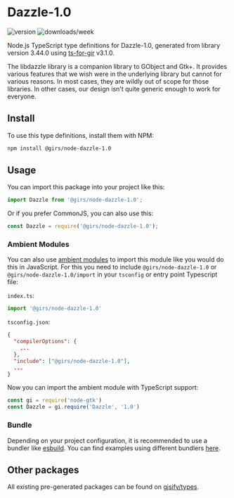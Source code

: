 
# Dazzle-1.0

![version](https://img.shields.io/npm/v/@girs/node-dazzle-1.0)
![downloads/week](https://img.shields.io/npm/dw/@girs/node-dazzle-1.0)


Node.js TypeScript type definitions for Dazzle-1.0, generated from library version 3.44.0 using [ts-for-gir](https://github.com/gjsify/ts-for-gir) v3.1.0.

The libdazzle library is a companion library to GObject and Gtk+. It provides various features that we wish were in the underlying library but cannot for various reasons. In most cases, they are wildly out of scope for those libraries. In other cases, our design isn't quite generic enough to work for everyone.

## Install

To use this type definitions, install them with NPM:
```bash
npm install @girs/node-dazzle-1.0
```

## Usage

You can import this package into your project like this:
```ts
import Dazzle from '@girs/node-dazzle-1.0';
```

Or if you prefer CommonJS, you can also use this:
```ts
const Dazzle = require('@girs/node-dazzle-1.0');
```

### Ambient Modules

You can also use [ambient modules](https://github.com/gjsify/ts-for-gir/tree/main/packages/cli#ambient-modules) to import this module like you would do this in JavaScript.
For this you need to include `@girs/node-dazzle-1.0` or `@girs/node-dazzle-1.0/import` in your `tsconfig` or entry point Typescript file:

`index.ts`:
```ts
import '@girs/node-dazzle-1.0'
```

`tsconfig.json`:
```json
{
  "compilerOptions": {
    ...
  },
  "include": ["@girs/node-dazzle-1.0"],
  ...
}
```

Now you can import the ambient module with TypeScript support: 

```ts
const gi = require('node-gtk')
const Dazzle = gi.require('Dazzle', '1.0')
```


### Bundle

Depending on your project configuration, it is recommended to use a bundler like [esbuild](https://esbuild.github.io/). You can find examples using different bundlers [here](https://github.com/gjsify/ts-for-gir/tree/main/examples).

## Other packages

All existing pre-generated packages can be found on [gjsify/types](https://github.com/gjsify/types).

